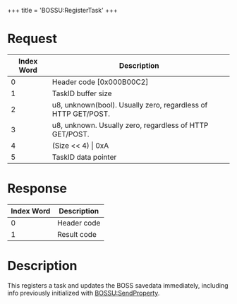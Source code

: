 +++
title = 'BOSSU:RegisterTask'
+++

# Request

| Index Word | Description                                                   |
|------------|---------------------------------------------------------------|
| 0          | Header code \[0x000B00C2\]                                    |
| 1          | TaskID buffer size                                            |
| 2          | u8, unknown(bool). Usually zero, regardless of HTTP GET/POST. |
| 3          | u8, unknown. Usually zero, regardless of HTTP GET/POST.       |
| 4          | (Size \<\< 4) \| 0xA                                          |
| 5          | TaskID data pointer                                           |

# Response

| Index Word | Description |
|------------|-------------|
| 0          | Header code |
| 1          | Result code |

# Description

This registers a task and updates the BOSS savedata immediately,
including info previously initialized with
[BOSSU:SendProperty](BOSSU:SendProperty "wikilink").
